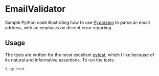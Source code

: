 # EmailValidator

Sample Python code illustrating how to use [Pyparsing](http://pyparsing.wikispaces.com/) to parse an email address, with an emphasis on decent error reporting.

## Usage

The tests are written for the most excellent [pytest](http://pytest.org/), which I like because of its natural and informative assertions. To run the tests:

    $ py.test
